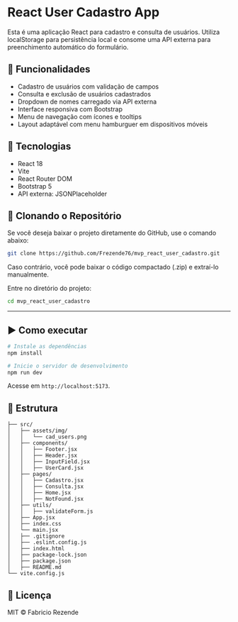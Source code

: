 # React User Cadastro App

Esta é uma aplicação React para cadastro e consulta de usuários. Utiliza localStorage para persistência local e consome uma API externa para preenchimento automático do formulário.

## 🔧 Funcionalidades

- Cadastro de usuários com validação de campos
- Consulta e exclusão de usuários cadastrados
- Dropdown de nomes carregado via API externa
- Interface responsiva com Bootstrap
- Menu de navegação com ícones e tooltips
- Layout adaptável com menu hamburguer em dispositivos móveis

## 🚀 Tecnologias

- React 18
- Vite
- React Router DOM
- Bootstrap 5
- API externa: JSONPlaceholder

## 📌 Clonando o Repositório
Se você deseja baixar o projeto diretamente do GitHub, use o comando abaixo:

```bash
git clone https://github.com/Frezende76/mvp_react_user_cadastro.git

```

Caso contrário, você pode baixar o código compactado (.zip) e extraí-lo manualmente.

Entre no diretório do projeto:

```bash
cd mvp_react_user_cadastro
```

---

## ▶️ Como executar

```bash
# Instale as dependências
npm install

# Inicie o servidor de desenvolvimento
npm run dev
```

Acesse em `http://localhost:5173`.

## 📂 Estrutura

```
├── src/
│   ├── assets/img/
│   │   └── cad_users.png
│   ├── components/
│   │   ├── Footer.jsx
│   │   ├── Header.jsx
│   │   ├── InputField.jsx
│   │   ├── UserCard.jsx
│   ├── pages/
│   │   ├── Cadastro.jsx
│   │   ├── Consulta.jsx
│   │   ├── Home.jsx
│   │   ├── NotFound.jsx
│   ├── utils/
│   │   ├── validateForm.js
│   ├── App.jsx
│   ├── index.css
│   └── main.jsx
│   ├── .gitignore
│   ├── .eslint.config.js
│   ├── index.html
│   ├── package-lock.json
│   ├── package.json
│   ├── README.md
└── vite.config.js
```

## 📄 Licença

MIT © Fabricio Rezende
